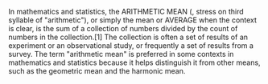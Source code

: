 In mathematics and statistics, the ARITHMETIC MEAN (, stress on third syllable of "arithmetic"), or simply the mean or AVERAGE when the context is clear, is the sum of a collection of numbers divided by the count of numbers in the collection.[1] The collection is often a set of results of an experiment or an observational study, or frequently a set of results from a survey. The term "arithmetic mean" is preferred in some contexts in mathematics and statistics because it helps distinguish it from other means, such as the geometric mean and the harmonic mean.
